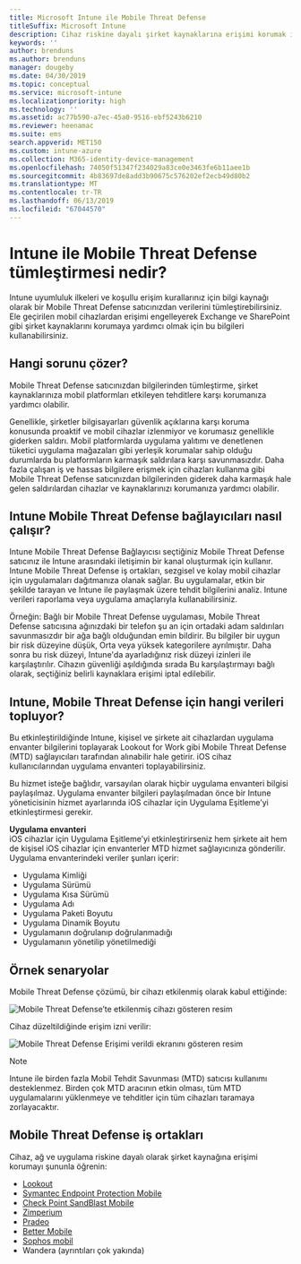 ```yaml
---
title: Microsoft Intune ile Mobile Threat Defense
titleSuffix: Microsoft Intune
description: Cihaz riskine dayalı şirket kaynaklarına erişimi korumak için Mobil Threat Defense iş ortağınız ile Intune Mobil Threat Defense (MTD) kullanın.
keywords: ''
author: brenduns
ms.author: brenduns
manager: dougeby
ms.date: 04/30/2019
ms.topic: conceptual
ms.service: microsoft-intune
ms.localizationpriority: high
ms.technology: ''
ms.assetid: ac77b590-a7ec-45a0-9516-ebf5243b6210
ms.reviewer: heenamac
ms.suite: ems
search.appverid: MET150
ms.custom: intune-azure
ms.collection: M365-identity-device-management
ms.openlocfilehash: 74050f51347f234029a83ce0e3463fe6b11aee1b
ms.sourcegitcommit: 4b83697de8add3b90675c576202ef2ecb49d80b2
ms.translationtype: MT
ms.contentlocale: tr-TR
ms.lasthandoff: 06/13/2019
ms.locfileid: "67044570"
---
```

# <a name="what-is-mobile-threat-defense-integration-with-intune"></a>Intune ile Mobile Threat Defense tümleştirmesi nedir?
Intune uyumluluk ilkeleri ve koşullu erişim kurallarınız için bilgi kaynağı olarak bir Mobile Threat Defense satıcınızdan verilerini tümleştirebilirsiniz. Ele geçirilen mobil cihazlardan erişimi engelleyerek Exchange ve SharePoint gibi şirket kaynaklarını korumaya yardımcı olmak için bu bilgileri kullanabilirsiniz.  

## <a name="what-problem-does-this-solve"></a>Hangi sorunu çözer?
Mobile Threat Defense satıcınızdan bilgilerinden tümleştirme, şirket kaynaklarınıza mobil platformları etkileyen tehditlere karşı korumanıza yardımcı olabilir.  

Genellikle, şirketler bilgisayarları güvenlik açıklarına karşı koruma konusunda proaktif ve mobil cihazlar izlenmiyor ve korumasız genellikle giderken saldırı. Mobil platformlarda uygulama yalıtımı ve denetlenen tüketici uygulama mağazaları gibi yerleşik korumalar sahip olduğu durumlarda bu platformların karmaşık saldırılara karşı savunmasızdır. Daha fazla çalışan iş ve hassas bilgilere erişmek için cihazları kullanma gibi Mobile Threat Defense satıcınızdan bilgilerinden giderek daha karmaşık hale gelen saldırılardan cihazlar ve kaynaklarınızı korumanıza yardımcı olabilir.  

## <a name="how-do-the-intune-mobile-threat-defense-connectors-work"></a>Intune Mobile Threat Defense bağlayıcıları nasıl çalışır?

Intune Mobile Threat Defense Bağlayıcısı seçtiğiniz Mobile Threat Defense satıcınız ile Intune arasındaki iletişimin bir kanal oluşturmak için kullanır. Intune Mobile Threat Defense iş ortakları, sezgisel ve kolay mobil cihazlar için uygulamaları dağıtmanıza olanak sağlar. Bu uygulamalar, etkin bir şekilde tarayan ve Intune ile paylaşmak üzere tehdit bilgilerini analiz. Intune verileri raporlama veya uygulama amaçlarıyla kullanabilirsiniz.  

Örneğin: Bağlı bir Mobile Threat Defense uygulaması, Mobile Threat Defense satıcısına ağınızdaki bir telefon şu an için ortadaki adam saldırıları savunmasızdır bir ağa bağlı olduğundan emin bildirir. Bu bilgiler bir uygun bir risk düzeyine düşük, Orta veya yüksek kategorilere ayrılmıştır. Daha sonra bu risk düzeyi, Intune'da ayarladığınız risk düzeyi izinleri ile karşılaştırılır. Cihazın güvenliği aşıldığında sırada Bu karşılaştırmayı bağlı olarak, seçtiğiniz belirli kaynaklara erişimi iptal edilebilir.

## <a name="what-data-does-intune-collect-for-mobile-threat-defense"></a>Intune, Mobile Threat Defense için hangi verileri topluyor?

Bu etkinleştirildiğinde Intune, kişisel ve şirkete ait cihazlardan uygulama envanter bilgilerini toplayarak Lookout for Work gibi Mobile Threat Defense (MTD) sağlayıcıları tarafından alınabilir hale getirir. iOS cihaz kullanıcılarından uygulama envanteri toplayabilirsiniz.

Bu hizmet isteğe bağlıdır, varsayılan olarak hiçbir uygulama envanteri bilgisi paylaşılmaz. Uygulama envanter bilgileri paylaşılmadan önce bir Intune yöneticisinin hizmet ayarlarında iOS cihazlar için Uygulama Eşitleme’yi etkinleştirmesi gerekir.

**Uygulama envanteri**  
iOS cihazlar için Uygulama Eşitleme’yi etkinleştirirseniz hem şirkete ait hem de kişisel iOS cihazlar için envanterler MTD hizmet sağlayıcınıza gönderilir. Uygulama envanterindeki veriler şunları içerir:

 - Uygulama Kimliği
 - Uygulama Sürümü
 - Uygulama Kısa Sürümü
 - Uygulama Adı
 - Uygulama Paketi Boyutu
 - Uygulama Dinamik Boyutu
 - Uygulamanın doğrulanıp doğrulanmadığı
 - Uygulamanın yönetilip yönetilmediği

## <a name="sample-scenarios"></a>Örnek senaryolar

Mobile Threat Defense çözümü, bir cihazı etkilenmiş olarak kabul ettiğinde:

![Mobile Threat Defense’te etkilenmiş cihazı gösteren resim](./media/MTD-image-1.png)

Cihaz düzeltildiğinde erişim izni verilir:

![Mobile Threat Defense Erişimi verildi ekranını gösteren resim](./media/MTD-image-2.png)

> [!NOTE] 
> Intune ile birden fazla Mobil Tehdit Savunması (MTD) satıcısı kullanımı desteklenmez. Birden çok MTD aracının etkin olması, tüm MTD uygulamalarını yüklenmeye ve tehditler için tüm cihazları taramaya zorlayacaktır.

## <a name="mobile-threat-defense-partners"></a>Mobile Threat Defense iş ortakları

Cihaz, ağ ve uygulama riskine dayalı olarak şirket kaynağına erişimi korumayı şununla öğrenin:

- [Lookout](lookout-mobile-threat-defense-connector.md)
- [Symantec Endpoint Protection Mobile](skycure-mobile-threat-defense-connector.md)
- [Check Point SandBlast Mobile](checkpoint-sandblast-mobile-mobile-threat-defense-connector.md)
- [Zimperium](zimperium-mobile-threat-defense-connector.md)
- [Pradeo](pradeo-mobile-threat-defense-connector.md)
- [Better Mobile](better-mobile-threat-defense-connector.md)
- [Sophos mobil](sophos-mtd-connector.md)
- Wandera (ayrıntıları çok yakında)
